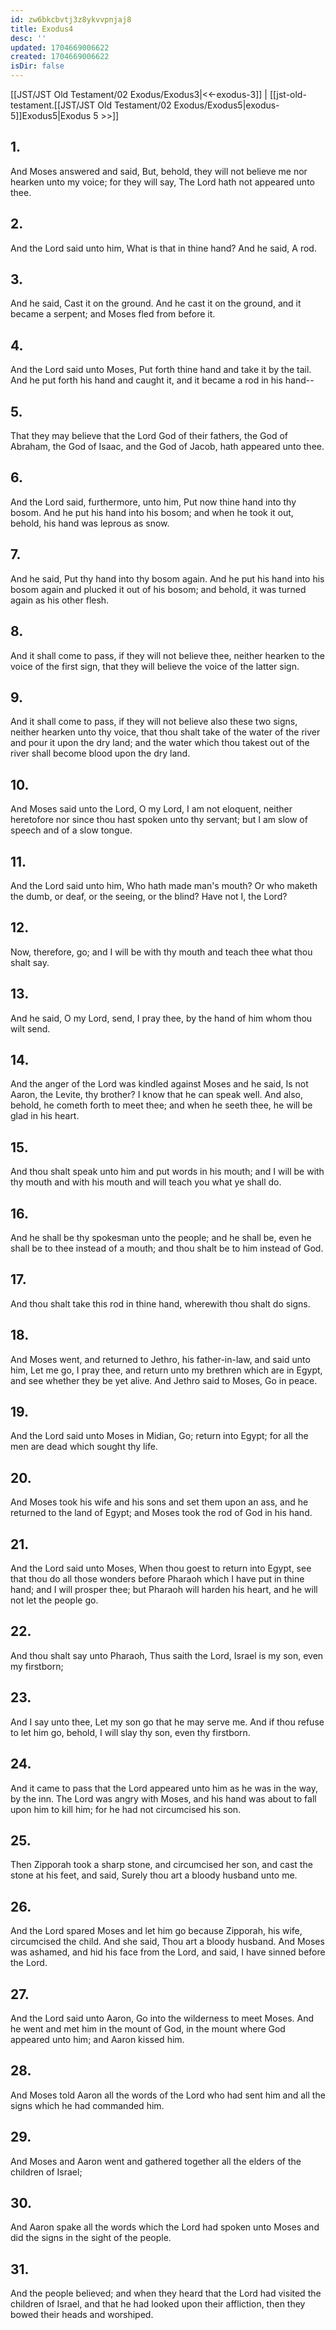 ```yaml
---
id: zw6bkcbvtj3z8ykvvpnjaj8
title: Exodus4
desc: ''
updated: 1704669006622
created: 1704669006622
isDir: false
---
```

[[JST/JST Old Testament/02 Exodus/Exodus3|<<-exodus-3]] | [[jst-old-testament.[[JST/JST Old Testament/02 Exodus/Exodus5|exodus-5]]Exodus5|Exodus 5 >>]]
## 1.
And Moses answered and said, But, behold, they will not believe me nor hearken unto my voice; for they will say, The Lord hath not appeared unto thee.
## 2.
And the Lord said unto him, What is that in thine hand? And he said, A rod.
## 3.
And he said, Cast it on the ground. And he cast it on the ground, and it became a serpent; and Moses fled from before it.
## 4.
And the Lord said unto Moses, Put forth thine hand and take it by the tail. And he put forth his hand and caught it, and it became a rod in his hand\--
## 5.
That they may believe that the Lord God of their fathers, the God of Abraham, the God of Isaac, and the God of Jacob, hath appeared unto thee.
## 6.
And the Lord said, furthermore, unto him, Put now thine hand into thy bosom. And he put his hand into his bosom; and when he took it out, behold, his hand was leprous as snow.
## 7.
And he said, Put thy hand into thy bosom again. And he put his hand into his bosom again and plucked it out of his bosom; and behold, it was turned again as his other flesh.
## 8.
And it shall come to pass, if they will not believe thee, neither hearken to the voice of the first sign, that they will believe the voice of the latter sign.
## 9.
And it shall come to pass, if they will not believe also these two signs, neither hearken unto thy voice, that thou shalt take of the water of the river and pour it upon the dry land; and the water which thou takest out of the river shall become blood upon the dry land.
## 10.
And Moses said unto the Lord, O my Lord, I am not eloquent, neither heretofore nor since thou hast spoken unto thy servant; but I am slow of speech and of a slow tongue.
## 11.
And the Lord said unto him, Who hath made man\'s mouth? Or who maketh the dumb, or deaf, or the seeing, or the blind? Have not I, the Lord?
## 12.
Now, therefore, go; and I will be with thy mouth and teach thee what thou shalt say.
## 13.
And he said, O my Lord, send, I pray thee, by the hand of him whom thou wilt send.
## 14.
And the anger of the Lord was kindled against Moses and he said, Is not Aaron, the Levite, thy brother? I know that he can speak well. And also, behold, he cometh forth to meet thee; and when he seeth thee, he will be glad in his heart.
## 15.
And thou shalt speak unto him and put words in his mouth; and I will be with thy mouth and with his mouth and will teach you what ye shall do.
## 16.
And he shall be thy spokesman unto the people; and he shall be, even he shall be to thee instead of a mouth; and thou shalt be to him instead of God.
## 17.
And thou shalt take this rod in thine hand, wherewith thou shalt do signs.
## 18.
And Moses went, and returned to Jethro, his father-in-law, and said unto him, Let me go, I pray thee, and return unto my brethren which are in Egypt, and see whether they be yet alive. And Jethro said to Moses, Go in peace.
## 19.
And the Lord said unto Moses in Midian, Go; return into Egypt; for all the men are dead which sought thy life.
## 20.
And Moses took his wife and his sons and set them upon an ass, and he returned to the land of Egypt; and Moses took the rod of God in his hand.
## 21.
And the Lord said unto Moses, When thou goest to return into Egypt, see that thou do all those wonders before Pharaoh which I have put in thine hand; and I will prosper thee; but Pharaoh will harden his heart, and he will not let the people go.
## 22.
And thou shalt say unto Pharaoh, Thus saith the Lord, Israel is my son, even my firstborn;
## 23.
And I say unto thee, Let my son go that he may serve me. And if thou refuse to let him go, behold, I will slay thy son, even thy firstborn.
## 24.
And it came to pass that the Lord appeared unto him as he was in the way, by the inn. The Lord was angry with Moses, and his hand was about to fall upon him to kill him; for he had not circumcised his son.
## 25.
Then Zipporah took a sharp stone, and circumcised her son, and cast the stone at his feet, and said, Surely thou art a bloody husband unto me.
## 26.
And the Lord spared Moses and let him go because Zipporah, his wife, circumcised the child. And she said, Thou art a bloody husband. And Moses was ashamed, and hid his face from the Lord, and said, I have sinned before the Lord.
## 27.
And the Lord said unto Aaron, Go into the wilderness to meet Moses. And he went and met him in the mount of God, in the mount where God appeared unto him; and Aaron kissed him.
## 28.
And Moses told Aaron all the words of the Lord who had sent him and all the signs which he had commanded him.
## 29.
And Moses and Aaron went and gathered together all the elders of the children of Israel;
## 30.
And Aaron spake all the words which the Lord had spoken unto Moses and did the signs in the sight of the people.
## 31.
And the people believed; and when they heard that the Lord had visited the children of Israel, and that he had looked upon their affliction, then they bowed their heads and worshiped.

